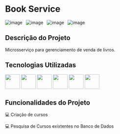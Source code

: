 <h1 align="left">Book Service</h1>

![image](https://img.shields.io/badge/license-MIT-green) &nbsp; 
![image](https://img.shields.io/badge/IDE-IntelliJ%20Idea-green) &nbsp;
![image](https://img.shields.io/badge/Java-v%2017.0.5-orange) &nbsp; 
![image](https://img.shields.io/badge/status-em%20desenvolvimento-green) &nbsp;
<br>

## Descrição do Projeto
<p align="left">Microsserviço para gerenciamento de venda de livros.</p>

## Tecnologias Utilizadas
<div style="display: inline_block">
<img src="https://user-images.githubusercontent.com/25181517/117201156-9a724800-adec-11eb-9a9d-3cd0f67da4bc.png" width="48">  
<img src="https://user-images.githubusercontent.com/25181517/117201470-f6d56780-adec-11eb-8f7c-e70e376cfd07.png" width="48"> 
<img src="https://user-images.githubusercontent.com/25181517/183896128-ec99105a-ec1a-4d85-b08b-1aa1620b2046.png" width="48">   
<img src="https://user-images.githubusercontent.com/25181517/117207330-263ba280-adf4-11eb-9b97-0ac5b40bc3be.png" width="48"> 
<img src="https://user-images.githubusercontent.com/25181517/183891303-41f257f8-6b3d-487c-aa56-c497b880d0fb.png" width="48">
<img src="https://user-images.githubusercontent.com/25181517/192108372-f71d70ac-7ae6-4c0d-8395-51d8870c2ef0.png" width="48">


</div>

## Funcionalidades do Projeto

<p> 💻 Criação de cursos </p>
<p> 💻 Pesquisa de Cursos exixtentes no Banco de Dados</p>
